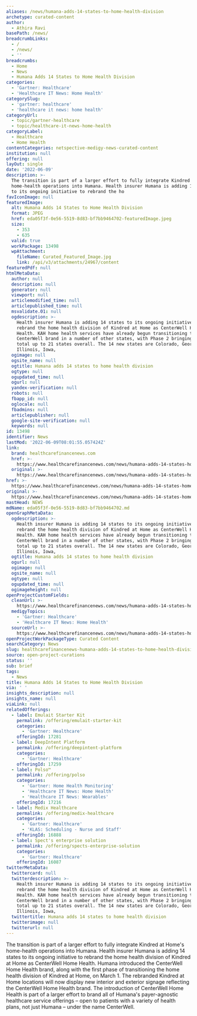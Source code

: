 ```yaml
---
aliases: /news/humana-adds-14-states-to-home-health-division
archetype: curated-content
author:
  - Athira Ravi
basePath: /news/
breadcrumbLinks:
  - /
  - /news/
  - ''
breadcrumbs:
  - Home
  - News
  - Humana Adds 14 States to Home Health Division
categories:
  - 'Gartner: Healthcare'
  - 'Healthcare IT News: Home Health'
categorySlug:
  - 'gartner: healthcare'
  - 'healthcare it news: home health'
categoryUrl:
  - topic/gartner-healthcare
  - topic/healthcare-it-news-home-health
categoryLabel:
  - Healthcare
  - Home Health
contentCategories: netspective-medigy-news-curated-content
institution: null
offering: null
layOut: single
date: '2022-06-09'
description: >-
  The transition is part of a larger effort to fully integrate Kindred at Home's
  home-health operations into Humana. Health insurer Humana is adding 14 states
  to its ongoing initiative to rebrand the ho
favIconImage: null
featuredImage:
  alt: Humana Adds 14 States to Home Health Division
  format: JPEG
  href: eda05f3f-0e56-5519-8d83-bf7bb9464702-featuredImage.jpeg
  size:
    - 353
    - 635
  valid: true
  workPackage: 13498
  wpAttachment:
    fileName: Curated_Featured_Image.jpg
    link: /api/v3/attachments/24967/content
featuredPdf: null
htmlMetaData:
  author: null
  description: null
  generator: null
  viewport: null
  articlemodified_time: null
  articlepublished_time: null
  msvalidate.01: null
  ogdescription: >-
    Health insurer Humana is adding 14 states to its ongoing initiative to
    rebrand the home health division of Kindred at Home as CenterWell Home
    Health. KAH home health services have already begun transitioning to the
    CenterWell brand in a number of other states, with Phase 2 bringing the
    total up to 21 states overall. The 14 new states are Colorado, Georgia,
    Illinois, Iowa,
  ogimage: null
  ogsite_name: null
  ogtitle: Humana adds 14 states to home health division
  ogtype: null
  ogupdated_time: null
  ogurl: null
  yandex-verification: null
  robots: null
  fbapp_id: null
  oglocale: null
  fbadmins: null
  articlepublisher: null
  google-site-verification: null
  keywords: null
id: 13498
identifier: News
lastMod: '2022-06-09T08:01:55.057424Z'
link:
  brand: healthcarefinancenews.com
  href: >-
    https://www.healthcarefinancenews.com/news/humana-adds-14-states-home-health-division
  original: >-
    https://www.healthcarefinancenews.com/news/humana-adds-14-states-home-health-division
href: >-
  https://www.healthcarefinancenews.com/news/humana-adds-14-states-home-health-division
original: >-
  https://www.healthcarefinancenews.com/news/humana-adds-14-states-home-health-division
mastHead: NEWS
mdName: eda05f3f-0e56-5519-8d83-bf7bb9464702.md
openGraphMetaData:
  ogdescription: >-
    Health insurer Humana is adding 14 states to its ongoing initiative to
    rebrand the home health division of Kindred at Home as CenterWell Home
    Health. KAH home health services have already begun transitioning to the
    CenterWell brand in a number of other states, with Phase 2 bringing the
    total up to 21 states overall. The 14 new states are Colorado, Georgia,
    Illinois, Iowa,
  ogtitle: Humana adds 14 states to home health division
  ogurl: null
  ogimage: null
  ogsite_name: null
  ogtype: null
  ogupdated_time: null
  ogimageheight: null
openProjectCustomFields:
  cleanUrl: >-
    https://www.healthcarefinancenews.com/news/humana-adds-14-states-home-health-division
  medigyTopics:
    - 'Gartner: Healthcare'
    - 'Healthcare IT News: Home Health'
  sourceUrl: >-
    https://www.healthcarefinancenews.com/news/humana-adds-14-states-home-health-division
openProjectWorkPackageType: Curated Content
searchCategory: News
slug: healthcarefinancenews-humana-adds-14-states-to-home-health-division
source: open-project-curations
status: ''
sub: brief
tags:
  - News
title: Humana Adds 14 States to Home Health Division
via: ' '
insights_description: null
insights_name: null
viaLink: null
relatedOfferings:
  - label: Emulait Starter Kit
    permalink: /offering/emulait-starter-kit
    categories:
      - 'Gartner: Healthcare'
    offeringId: 17281
  - label: DeepIntent Platform
    permalink: /offering/deepintent-platform
    categories:
      - 'Gartner: Healthcare'
    offeringId: 17259
  - label: Polso™
    permalink: /offering/polso
    categories:
      - 'Gartner: Home Health Monitoring'
      - 'Healthcare IT News: Home Health'
      - 'Healthcare IT News: Wearables'
    offeringId: 17216
  - label: Medix Healthcare
    permalink: /offering/medix-healthcare
    categories:
      - 'Gartner: Healthcare'
      - 'KLAS: Scheduling - Nurse and Staff'
    offeringId: 16888
  - label: Spect's enterprise solution
    permalink: /offering/spects-enterprise-solution
    categories:
      - 'Gartner: Healthcare'
    offeringId: 16087
twitterMetaData:
  twittercard: null
  twitterdescription: >-
    Health insurer Humana is adding 14 states to its ongoing initiative to
    rebrand the home health division of Kindred at Home as CenterWell Home
    Health. KAH home health services have already begun transitioning to the
    CenterWell brand in a number of other states, with Phase 2 bringing the
    total up to 21 states overall. The 14 new states are Colorado, Georgia,
    Illinois, Iowa,
  twittertitle: Humana adds 14 states to home health division
  twitterimage: null
  twitterurl: null
---
```

<p>The transition is part of a larger effort to fully integrate Kindred at Home's home-health operations into Humana. Health insurer Humana is adding 14 states to its ongoing initiative to rebrand the home health division of Kindred at Home as CenterWell Home Health.
Humana introduced the CenterWell Home Health brand, along with the first phase of transitioning the home health division of Kindred at Home, on March 1.
The rebranded Kindred at Home locations will now display new interior and exterior signage reflecting the CenterWell Home Health brand.
The introduction of CenterWell Home Health is part of a larger effort to brand all of Humana's payer-agnostic healthcare service offerings – open to patients with a variety of health plans, not just Humana – under the name CenterWell.</p>